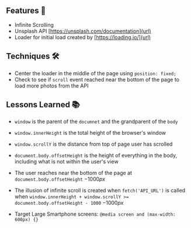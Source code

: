 ## Features 🥁
- Infinite Scrolling
- Unsplash API [https://unsplash.com/documentation](url)
- Loader for initial load created by [https://loading.io/](url)

## Techniques 🛠

- Center the loader in the middle of the page using `position: fixed;`
- Check to see if `scroll` event reached near the bottom of the page to load more photos from the API

## Lessons Learned 📚
- `window` is the parent of the `documnet` and the grandparent of the `body`

- `window.innerHeight` is the total height of the browser's window

- `window.scrollY` is the distance from top of page user has scrolled

- `document.body.offsetHeight` is the height of everything in the body, including what is not within the user's view

- The user reaches near the bottom of the page at `document.body.offsetHeight` $-      1000px$

- The illusion of infinite scroll is created when `fetch('API_URL')` is called when `window.innerHeight + window.scrollY >= document.body.offsetHeight - 1000` $-1000px$

- Target Large Smartphone screens: `@media screen and (max-width: 600px) {}`